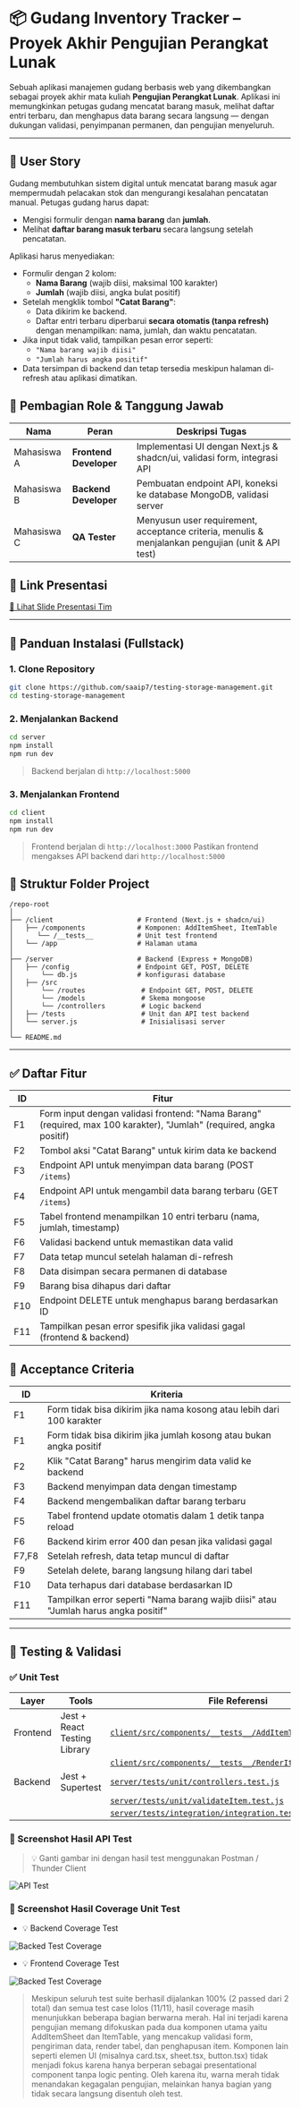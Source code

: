 
# 📦 Gudang Inventory Tracker – Proyek Akhir Pengujian Perangkat Lunak

Sebuah aplikasi manajemen gudang berbasis web yang dikembangkan sebagai proyek akhir mata kuliah **Pengujian Perangkat Lunak**. Aplikasi ini memungkinkan petugas gudang mencatat barang masuk, melihat daftar entri terbaru, dan menghapus data barang secara langsung — dengan dukungan validasi, penyimpanan permanen, dan pengujian menyeluruh.

---

## 📘 User Story 

Gudang membutuhkan sistem digital untuk mencatat barang masuk agar mempermudah pelacakan stok dan mengurangi kesalahan pencatatan manual. Petugas gudang harus dapat:

- Mengisi formulir dengan **nama barang** dan **jumlah**.
- Melihat **daftar barang masuk terbaru** secara langsung setelah pencatatan.

Aplikasi harus menyediakan:
- Formulir dengan 2 kolom:
  - **Nama Barang** (wajib diisi, maksimal 100 karakter)
  - **Jumlah** (wajib diisi, angka bulat positif)
- Setelah mengklik tombol **"Catat Barang"**:
  - Data dikirim ke backend.
  - Daftar entri terbaru diperbarui **secara otomatis (tanpa refresh)** dengan menampilkan: nama, jumlah, dan waktu pencatatan.
- Jika input tidak valid, tampilkan pesan error seperti:
  - `"Nama barang wajib diisi"`
  - `"Jumlah harus angka positif"`
- Data tersimpan di backend dan tetap tersedia meskipun halaman di-refresh atau aplikasi dimatikan.



## 👥 Pembagian Role & Tanggung Jawab

| Nama        | Peran                  | Deskripsi Tugas                                                                                   |
| ----------- | ---------------------- | ------------------------------------------------------------------------------------------------- |
| Mahasiswa A | **Frontend Developer** | Implementasi UI dengan Next.js & shadcn/ui, validasi form, integrasi API                          |
| Mahasiswa B | **Backend Developer**  | Pembuatan endpoint API, koneksi ke database MongoDB, validasi server                              |
| Mahasiswa C | **QA Tester**          | Menyusun user requirement, acceptance criteria, menulis & menjalankan pengujian (unit & API test) |


## 🎤 Link Presentasi

[🔗 Lihat Slide Presentasi Tim](https://example.com/link-google-slide-anda)


---

## 🚀 Panduan Instalasi (Fullstack)

### 1. Clone Repository

```bash
git clone https://github.com/saaip7/testing-storage-management.git
cd testing-storage-management
````



### 2. Menjalankan Backend

```bash
cd server
npm install
npm run dev
```

> Backend berjalan di `http://localhost:5000`



### 3. Menjalankan Frontend

```bash
cd client
npm install
npm run dev
```

> Frontend berjalan di `http://localhost:3000`
> Pastikan frontend mengakses API backend dari `http://localhost:5000`



## 📂 Struktur Folder Project

```
/repo-root
│
├── /client                     # Frontend (Next.js + shadcn/ui)
│   ├── /components             # Komponen: AddItemSheet, ItemTable
│      └── /__tests__           # Unit test frontend     
│   └── /app                    # Halaman utama
│
├── /server                     # Backend (Express + MongoDB)
│   ├── /config                 # Endpoint GET, POST, DELETE
│       └── db.js               # konfigurasi database
│   ├── /src                 
│       └── /routes              # Endpoint GET, POST, DELETE
│       └── /models              # Skema mongoose
│       └── /controllers         # Logic backend
│   ├── /tests                   # Unit dan API test backend
│   └── server.js                # Inisialisasi server
│
└── README.md
```

---

## ✅ Daftar Fitur

| ID  | Fitur                                                                                                               |
| --- | ------------------------------------------------------------------------------------------------------------------- |
| F1  | Form input dengan validasi frontend: "Nama Barang" (required, max 100 karakter), "Jumlah" (required, angka positif) |
| F2  | Tombol aksi "Catat Barang" untuk kirim data ke backend                                                              |
| F3  | Endpoint API untuk menyimpan data barang (POST `/items`)                                                            |
| F4  | Endpoint API untuk mengambil data barang terbaru (GET `/items`)                                                     |
| F5  | Tabel frontend menampilkan 10 entri terbaru (nama, jumlah, timestamp)                                               |
| F6  | Validasi backend untuk memastikan data valid                                                                        |
| F7  | Data tetap muncul setelah halaman di-refresh                                                                        |
| F8  | Data disimpan secara permanen di database                                                                           |
| F9  | Barang bisa dihapus dari daftar                                                                                     |
| F10 | Endpoint DELETE untuk menghapus barang berdasarkan ID                                                               |
| F11 | Tampilkan pesan error spesifik jika validasi gagal (frontend & backend)                                             |



## 🎯 Acceptance Criteria

| ID    | Kriteria                                                                            |
| ----- | ----------------------------------------------------------------------------------- |
| F1    | Form tidak bisa dikirim jika nama kosong atau lebih dari 100 karakter               |
| F1    | Form tidak bisa dikirim jika jumlah kosong atau bukan angka positif                 |
| F2    | Klik "Catat Barang" harus mengirim data valid ke backend                            |
| F3    | Backend menyimpan data dengan timestamp                                             |
| F4    | Backend mengembalikan daftar barang terbaru                                         |
| F5    | Tabel frontend update otomatis dalam 1 detik tanpa reload                           |
| F6    | Backend kirim error 400 dan pesan jika validasi gagal                               |
| F7,F8 | Setelah refresh, data tetap muncul di daftar                                        |
| F9    | Setelah delete, barang langsung hilang dari tabel                                   |
| F10   | Data terhapus dari database berdasarkan ID                                          |
| F11   | Tampilkan error seperti "Nama barang wajib diisi" atau "Jumlah harus angka positif" |

---

## 🧪 Testing & Validasi

### ✅ Unit Test

| Layer    | Tools                        | File Referensi                                                                                                                        |
| -------- | ---------------------------- | ------------------------------------------------------------------------------------------------------------------------------------- |
| Frontend | Jest + React Testing Library | [`client/src/components/__tests__/AddItemTest.test.tsx`](client/src/components/__tests__/AddItemTest.test.tsx)                        |
|          |                              | [`client/src/components/__tests__/RenderItemTable.test.tsx`](client/src/components/__tests__/RenderItemTable.test.tsx)                |
| Backend  | Jest + Supertest             | [`server/tests/unit/controllers.test.js`](server/tests/unit/controllers.test.js)                                                      |
|          |                              | [`server/tests/unit/validateItem.test.js`](server/tests/unit/validateItem.test.js)                                                    |
|          |                              | [`server/tests/integration/integration.test.js`](server/tests/integration/integration.test.js)                                        |


### 🧪 Screenshot Hasil API Test

> 💡 Ganti gambar ini dengan hasil test menggunakan Postman / Thunder Client

![API Test](./client/public/screenshots/api-test-placeholder.png)



### 🧪 Screenshot Hasil Coverage Unit Test

- 💡 Backend Coverage Test

![Backed Test Coverage](https://i.imghippo.com/files/DBQ3561QI.jpeg)

- 💡 Frontend Coverage Test

![Backed Test Coverage](https://i.imghippo.com/files/vrid6702QMk.png)
> Meskipun seluruh test suite berhasil dijalankan 100% (2 passed dari 2 total) dan semua test case lolos (11/11), hasil coverage masih menunjukkan beberapa bagian berwarna merah. Hal ini terjadi karena pengujian memang difokuskan pada dua komponen utama yaitu AddItemSheet dan ItemTable, yang mencakup validasi form, pengiriman data, render tabel, dan penghapusan item. Komponen lain seperti elemen UI (misalnya card.tsx, sheet.tsx, button.tsx) tidak menjadi fokus karena hanya berperan sebagai presentational component tanpa logic penting. Oleh karena itu, warna merah tidak menandakan kegagalan pengujian, melainkan hanya bagian yang tidak secara langsung disentuh oleh test.








